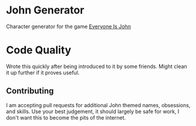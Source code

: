 # John Generator 
Character generator for the game [Everyone Is John](https://img.4plebs.org/boards/tg/image/1377/34/1377343288798.pdf)

# Code Quality 
Wrote this quickly after being introduced to it by some friends. Might clean it up further if it proves useful. 

## Contributing 
I am accepting pull requests for additional John themed names, obsessions, and skills.
Use your best judgement, it should largely be safe for work, I don't want this to become the pits of the internet. 
